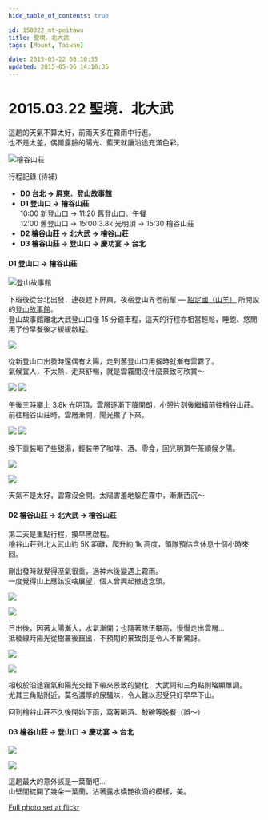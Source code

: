 ```yaml
---
hide_table_of_contents: true

id: 150322_mt-peitawu
title: 聖境．北大武
tags: [Mount, Taiwan]

date: 2015-03-22 08:10:35
updated: 2015-05-06 14:10:35
---
```


2015.03.22 聖境．北大武
=====================

這趟的天氣不算太好，前兩天多在霧雨中行進。  
也不是太差，偶爾露臉的陽光、藍天就讓沿途充滿色彩。

![檜谷山莊](https://farm9.staticflickr.com/8730/16767302873_2769eb15a5_c.jpg)

行程記錄 (待補)
-   __D0 台北 -> 屏東．登山故事館__  
-   __D1 登山口 -> 檜谷山莊__  
       10:00 新登山口 -> 11:20 舊登山口．午餐  
       12:00 舊登山口 -> 15:00 3.8k 光明頂 -> 15:30 檜谷山莊
-   __D2 檜谷山莊 -> 北大武 -> 檜谷山莊__  
-   __D3 檜谷山莊 -> 登山口 -> 慶功宴 -> 台北__  

#### D1 登山口 -> 檜谷山莊 ####

![登山故事館](https://farm8.staticflickr.com/7696/17388215371_c5143f8b18_c.jpg)

下班後從台北出發，連夜趕下屏東，夜宿登山界老前輩 — [紹定國（山羊）](https://goo.gl/gQ1Ydd) 所開設的[登山故事館](https://goo.gl/7J7qBU)。  
登山故事館離北大武登山口僅 15 分鐘車程，這天的行程亦相當輕鬆，睡飽、悠閒用了份早餐後才緩緩啟程。

![](https://farm8.staticflickr.com/7724/17362619986_bc9a61706e_c.jpg)

從新登山口出發時還偶有太陽，走到舊登山口用餐時就漸有雲霧了。  
氣候宜人，不太熱，走來舒暢，就是雲霧間沒什麼景致可欣賞～  

![](https://farm9.staticflickr.com/8702/17202344099_97159fc297.jpg) ![](https://farm8.staticflickr.com/7768/17200988730_4e14c3f02c.jpg)

午後三時攀上 3.8k 光明頂，雲層逐漸下降開朗，小憩片刻後繼續前往檜谷山莊。  
前往檜谷山莊時，雲層漸開，陽光撒了下來。  

![](https://farm9.staticflickr.com/8808/17202343549_beabb40023.jpg) ![](https://farm8.staticflickr.com/7732/17362606476_b126ebed66.jpg)

換下重裝喝了些甜湯，輕裝帶了咖啡、酒、零食，回光明頂午茶順候夕陽。

![](https://farm9.staticflickr.com/8791/16768285573_14a8293b83_c.jpg)

![](https://farm8.staticflickr.com/7796/17388200251_aaa64a296c_c.jpg)

天氣不是太好，雲霧沒全開。太陽害羞地躲在霧中，漸漸西沉～  


#### D2 檜谷山莊 -> 北大武 -> 檜谷山莊 ####

第二天是重點行程，摸早黑啟程。  
檜谷山莊到北大武山約 5K 距離，爬升約 1k 高度，領隊預估含休息十個小時來回。  

剛出發時就覺得溼氣很重，過神木後變遇上霧雨。  
一度覺得山上應該沒啥展望，個人曾興起撤退念頭。  

![](https://farm9.staticflickr.com/8690/17385599032_360e12ca24_c.jpg)

![](https://farm8.staticflickr.com/7682/17181105337_e92e54c07e_c.jpg)

日出後，因著太陽漸大，水氣漸開；也隨著隊伍攀高，慢慢走出雲層…  
抵稜線時陽光從樹叢後竄出，不預期的景致倒是令人不斷驚訝。

![](https://farm9.staticflickr.com/8769/16768275853_2075906690_c.jpg)

![](https://farm9.staticflickr.com/8800/17181103757_cc05a23c30_c.jpg)

相較於沿途霧氣和陽光交錯下帶來景致的變化，大武祠和三角點則略顯單調。  
尤其三角點附近，莫名濃厚的尿騷味，令人難以忍受只好早早下山。

回到檜谷山莊不久後開始下雨，窩著喝酒、敲碗等晚餐（誤～）


#### D3 檜谷山莊 -> 登山口 -> 慶功宴 -> 台北 ####

![](https://farm9.staticflickr.com/8756/16767308643_c4f4b039e6_c.jpg)

![](https://farm6.staticflickr.com/5342/16768274803_faef08e837_c.jpg)

這趟最大的意外該是一葉蘭吧…  
山壁間綻開了幾朵一葉蘭，沾著露水嬌艷欲滴的模樣，美。


[Full photo set at flickr](https://goo.gl/QGxK7x)
